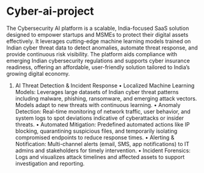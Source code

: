 # Cyber-ai-project

The Cybersecurity AI platform is a scalable, India-focused SaaS solution designed to 
empower startups and MSMEs to protect their digital assets effectively. It leverages 
cutting-edge machine learning models trained on Indian cyber threat data to detect 
anomalies, automate threat response, and provide continuous risk visibility. The 
platform aids compliance with emerging Indian cybersecurity regulations and supports 
cyber insurance readiness, offering an affordable, user-friendly solution tailored to 
India’s growing digital economy.


1. AI Threat Detection & Incident Response 
• Localized Machine Learning Models: Leverages large datasets of Indian cyber 
threat patterns including malware, phishing, ransomware, and emerging attack 
vectors. Models adapt to new threats with continuous learning. 
• Anomaly Detection: Real-time monitoring of network traffic, user behavior, and 
system logs to spot deviations indicative of cyberattacks or insider threats. 
• Automated Mitigation: Predefined automated actions like IP blocking, 
quarantining suspicious files, and temporarily isolating compromised endpoints 
to reduce response times. 
• Alerting & Notification: Multi-channel alerts (email, SMS, app notifications) to IT 
admins and stakeholders for timely intervention. 
• Incident Forensics: Logs and visualizes attack timelines and affected assets to 
support investigation and reporting.
